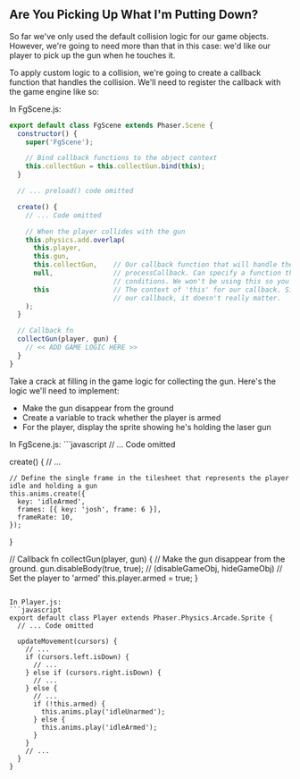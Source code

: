 ## Are You Picking Up What I'm Putting Down?

So far we've only used the default collision logic for our game objects. However, we're going to need more than that in this case: we'd like our player to pick up the gun when he touches it.

To apply custom logic to a collision, we're going to create a callback function that handles the collision. We'll need to register the callback with the game engine like so:

In FgScene.js:
```javascript
export default class FgScene extends Phaser.Scene {
  constructor() {
    super('FgScene');

    // Bind callback functions to the object context
    this.collectGun = this.collectGun.bind(this);
  }

  // ... preload() code omitted

  create() {
    // ... Code omitted

    // When the player collides with the gun
    this.physics.add.overlap(
      this.player,
      this.gun,
      this.collectGun,    // Our callback function that will handle the collision logic
      null,               // processCallback. Can specify a function that has custom collision
                          // conditions. We won't be using this so you can ignore it.
      this                // The context of 'this' for our callback. Since we're binding
                          // our callback, it doesn't really matter.
    );
  }

  // Callback fn
  collectGun(player, gun) {
    // << ADD GAME LOGIC HERE >>
  }
}
```

Take a crack at filling in the game logic for collecting the gun. Here's the logic we'll need to implement:

- Make the gun disappear from the ground
- Create a variable to track whether the player is armed
- For the player, display the sprite showing he's holding the laser gun

<hint title="Solution: picking up the gun">
In FgScene.js:
```javascript
  // ... Code omitted

  create() {
    // ...

    // Define the single frame in the tilesheet that represents the player idle and holding a gun
    this.anims.create({
      key: 'idleArmed',
      frames: [{ key: 'josh', frame: 6 }],
      frameRate: 10,
    });
  }

  // Callback fn
  collectGun(player, gun) {
    // Make the gun disappear from the ground.
    gun.disableBody(true, true); // (disableGameObj, hideGameObj)
    // Set the player to 'armed'
    this.player.armed = true;
  }
```

In Player.js:
```javascript
export default class Player extends Phaser.Physics.Arcade.Sprite {
  // ... Code omitted

  updateMovement(cursors) {
    // ...
    if (cursors.left.isDown) {
      // ...
    } else if (cursors.right.isDown) {
      // ...
    } else {
      // ...
      if (!this.armed) {
        this.anims.play('idleUnarmed');
      } else {
        this.anims.play('idleArmed');
      }
    }
    // ...
  }
}
```
</hint>

